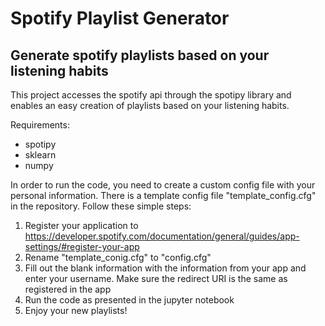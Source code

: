 # Spotify Playlist Generator
## Generate spotify playlists based on your listening habits
This project accesses the spotify api through the spotipy library and enables an easy creation of playlists based on your listening habits. 

Requirements:
- spotipy
- sklearn
- numpy

In order to run the code, you need to create a custom config file with your personal information. There is a template config file "template_config.cfg" in the repository. Follow these simple steps:

1. Register your application to https://developer.spotify.com/documentation/general/guides/app-settings/#register-your-app
2. Rename "template_conig.cfg" to "config.cfg"
3. Fill out the blank information with the information from your app and enter your username. Make sure the redirect URI is the same as registered in the app 
4. Run the code as presented in the jupyter notebook
5. Enjoy your new playlists!
